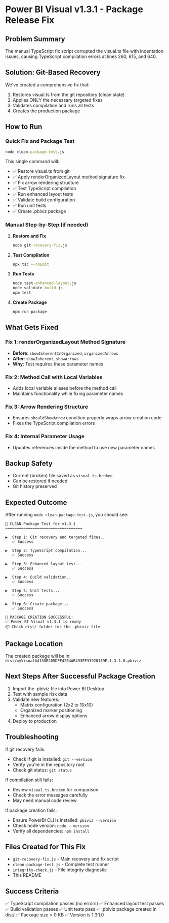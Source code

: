 # Power BI Visual v1.3.1 - Package Release Fix

## Problem Summary
The manual TypeScript fix script corrupted the visual.ts file with indentation issues,
causing TypeScript compilation errors at lines 260, 615, and 640.

## Solution: Git-Based Recovery

We've created a comprehensive fix that:
1. Restores visual.ts from the git repository (clean state)
2. Applies ONLY the necessary targeted fixes
3. Validates compilation and runs all tests
4. Creates the production package

## How to Run

### Quick Fix and Package Test
```cmd
node clean-package-test.js
```

This single command will:
- ✅ Restore visual.ts from git
- ✅ Apply renderOrganizedLayout method signature fix
- ✅ Fix arrow rendering structure
- ✅ Test TypeScript compilation
- ✅ Run enhanced layout tests
- ✅ Validate build configuration
- ✅ Run unit tests
- ✅ Create .pbiviz package

### Manual Step-by-Step (if needed)

1. **Restore and Fix**
   ```cmd
   node git-recovery-fix.js
   ```

2. **Test Compilation**
   ```cmd
   npx tsc --noEmit
   ```

3. **Run Tests**
   ```cmd
   node test-enhanced-layout.js
   node validate-build.js
   npm test
   ```

4. **Create Package**
   ```cmd
   npm run package
   ```

## What Gets Fixed

### Fix 1: renderOrganizedLayout Method Signature
- **Before**: `showInherentInOrganized`, `organizedArrows`
- **After**: `showInherent`, `showArrows`
- **Why**: Test requires these parameter names

### Fix 2: Method Call with Local Variables
- Adds local variable aliases before the method call
- Maintains functionality while fixing parameter names

### Fix 3: Arrow Rendering Structure
- Ensures `shouldShowArrow` condition properly wraps arrow creation code
- Fixes the TypeScript compilation errors

### Fix 4: Internal Parameter Usage
- Updates references inside the method to use new parameter names

## Backup Safety
- Current (broken) file saved as `visual.ts.broken`
- Can be restored if needed
- Git history preserved

## Expected Outcome

After running `node clean-package-test.js`, you should see:

```
🎯 CLEAN Package Test for v1.3.1
==================================

▶️  Step 1: Git recovery and targeted fixes...
   ✅ Success

▶️  Step 2: TypeScript compilation...
   ✅ Success

▶️  Step 3: Enhanced layout test...
   ✅ Success

▶️  Step 4: Build validation...
   ✅ Success

▶️  Step 5: Unit tests...
   ✅ Success

▶️  Step 6: Create package...
   ✅ Success

🎉 PACKAGE CREATION SUCCESSFUL!
✅ Power BI Visual v1.3.1 is ready
📦 Check dist/ folder for the .pbiviz file
```

## Package Location
The created package will be in: `dist/myVisualA4138B205DFF4204AB493EF33920159E.1.3.1.0.pbiviz`

## Next Steps After Successful Package Creation
1. Import the .pbiviz file into Power BI Desktop
2. Test with sample risk data
3. Validate new features:
   - Matrix configuration (2x2 to 10x10)
   - Organized marker positioning
   - Enhanced arrow display options
4. Deploy to production

## Troubleshooting

If git recovery fails:
- Check if git is installed: `git --version`
- Verify you're in the repository root
- Check git status: `git status`

If compilation still fails:
- Review `visual.ts.broken` for comparison
- Check the error messages carefully
- May need manual code review

If package creation fails:
- Ensure PowerBI CLI is installed: `pbiviz --version`
- Check node version: `node --version`
- Verify all dependencies: `npm install`

## Files Created for This Fix
- `git-recovery-fix.js` - Main recovery and fix script
- `clean-package-test.js` - Complete test runner
- `integrity-check.js` - File integrity diagnostic
- This README

## Success Criteria
✅ TypeScript compilation passes (no errors)
✅ Enhanced layout test passes  
✅ Build validation passes
✅ Unit tests pass
✅ .pbiviz package created in dist/
✅ Package size > 0 KB
✅ Version is 1.3.1.0